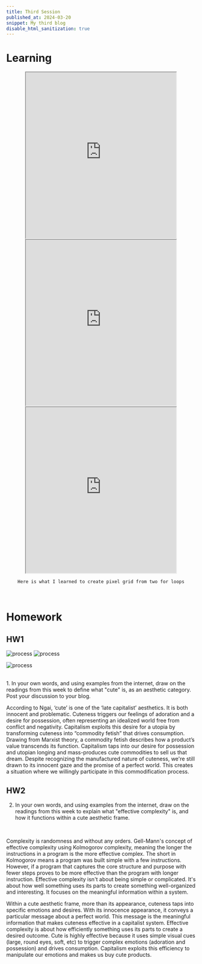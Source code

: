 ```yaml
---
title: Third Session
published_at: 2024-03-20
snippet: My third blog
disable_html_sanitization: true
---
```

# Learning
<div align="center">
    <iframe src="https://editor.p5js.org/kimnhudiep2003/full/dOCKXt7-E" width = "400px" height = "442px"></iframe>
    <iframe src="https://editor.p5js.org/kimnhudiep2003/full/7GrKzf5NN" width = "400px" height = "442px"></iframe>
    <iframe src="https://editor.p5js.org/kimnhudiep2003/full/i2cbP3TpV"  width = "400px" height = "442px"></iframe>

    Here is what I learned to create pixel grid from two for loops

</div>

<br> 

# Homework
## HW1
![process](/240328_third_post/snoopy.png)
![process](/240328_third_post/kitty.png)
<br>

![process](/240328_third_post/zanycuteinteresting.jpg)

<br>
1. In your own words, and using examples from the internet, draw on the readings from this week to define what "cute" is, as an aesthetic category.  Post your discussion to your blog.
<br>

According to Ngai, ‘cute’ is one of the ‘late capitalist’ aesthetics. It is both innocent and problematic. Cuteness triggers our feelings of adoration and a desire for possession, often representing an idealized world free from conflict and negativity. Capitalism exploits this desire for a utopia by transforming cuteness into “commodity fetish” that drives consumption. Drawing from Marxist theory, a commodity fetish describes how a product’s value transcends its function. Capitalism taps into our desire for possession and utopian longing and mass-produces cute commodities to sell us that dream. Despite recognizing the manufactured nature of cuteness, we're still drawn to its innocent gaze and the promise of a perfect world. This creates a situation where we willingly participate in this commodification process. 
<br>

## HW2
2. In your own words, and using examples from the internet, draw on the readings from this week to explain what "effective complexity" is, and how it functions within a cute aesthetic frame.
<br>

Complexity is randomness and without any orders. Gell-Mann's concept of effective complexity using Kolmogorov complexity, meaning the longer the instructions in a program is the more effective complex. The short in Kolmogorov means a program was built simple with a few instructions. However, if a program that captures the core structure and purpose with fewer steps proves to be more effective than the program with longer instruction. Effective complexity isn't about being simple or complicated. It's about how well something uses its parts to create something well-organized and interesting. It focuses on the meaningful information within a system.
<br>

Within a cute aesthetic frame, more than its appearance, cuteness taps into specific emotions and desires. With its innocence appearance, it conveys a particular message about a perfect world. This message is the meaningful information that makes cuteness effective in a capitalist system. Effective complexity is about how efficiently something uses its parts to create a desired outcome. Cute is highly effective because it uses simple visual cues (large, round eyes, soft, etc) to trigger complex emotions (adoration and possession) and drives consumption. Capitalism exploits this efficiency to manipulate our emotions and makes us buy cute products. 

<br>
<br>


